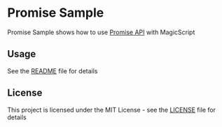# Promise Sample

Promise Sample shows how to use [Promise API](https://developer.mozilla.org/en-US/docs/Web/JavaScript/Reference/Global_Objects/Promise) with MagicScript

## Usage

See the [README](../README.md) file for details

## License

This project is licensed under the MIT License - see the [LICENSE](../LICENSE) file for details
